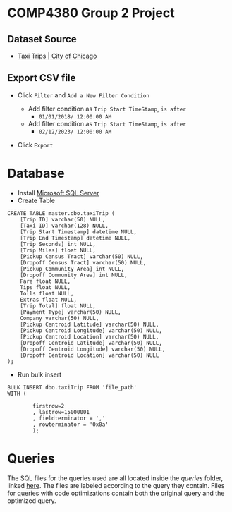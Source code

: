# COMP4380 Group 2 Project

## Dataset Source

- [Taxi Trips | City of Chicago](https://data.cityofchicago.org/Transportation/Taxi-Trips/wrvz-psew/data)

## Export CSV file

- Click `Filter` and `Add a New Filter Condition`

  - Add filter condition as `Trip Start TimeStamp`, `is after`
    - `01/01/2018/ 12:00:00 AM`
  - Add filter condition as `Trip Start TimeStamp`, `is after`
    - `02/12/2023/ 12:00:00 AM`

- Click `Export`

# Database

- Install [Microsoft SQL Server](https://www.microsoft.com/en-ca/sql-server/sql-server-2019)
- Create Table

```
CREATE TABLE master.dbo.taxiTrip (
    [Trip ID] varchar(50) NULL,
    [Taxi ID] varchar(128) NULL,
    [Trip Start Timestamp] datetime NULL,
    [Trip End Timestamp] datetime NULL,
    [Trip Seconds] int NULL,
    [Trip Miles] float NULL,
    [Pickup Census Tract] varchar(50) NULL,
    [Dropoff Census Tract] varchar(50) NULL,
    [Pickup Community Area] int NULL,
    [Dropoff Community Area] int NULL,
    Fare float NULL,
    Tips float NULL,
    Tolls float NULL,
    Extras float NULL,
    [Trip Total] float NULL,
    [Payment Type] varchar(50) NULL,
    Company varchar(50) NULL,
    [Pickup Centroid Latitude] varchar(50) NULL,
    [Pickup Centroid Longitude] varchar(50) NULL,
    [Pickup Centroid Location] varchar(50) NULL,
    [Dropoff Centroid Latitude] varchar(50) NULL,
    [Dropoff Centroid Longitude] varchar(50) NULL,
    [Dropoff Centroid Location] varchar(50) NULL
);
```

- Run bulk insert

```
BULK INSERT dbo.taxiTrip FROM 'file_path'
WITH (

        firstrow=2
        , lastrow=15000001
        , fieldterminator = ','
        , rowterminator = '0x0a'
        );
```

# Queries
The SQL files for the queries used are all located inside the _queries_ folder, linked [here](https://github.com/Taehoya/comp4380-project/tree/main/queries). The files are labeled according to the query they contain. 
Files for queries with code optimizations contain both the original query and the optimized query.

